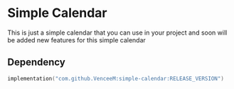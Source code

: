 # Simple Calendar
This is just a simple calendar that you can use in your project and soon will be added new features for this simple calendar

## Dependency
````Kotlin
implementation("com.github.VenceeM:simple-calendar:RELEASE_VERSION")
````
